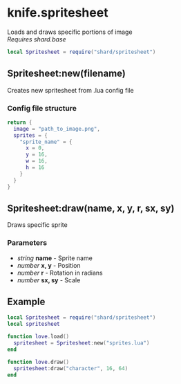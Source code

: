 # knife.spritesheet
Loads and draws specific portions of image  
*Requires shard.base*

```lua
local Spritesheet = require("shard/spritesheet")
```

## Spritesheet:new(filename)
Creates new spritesheet from .lua config file

### Config file structure
```lua
return {
  image = "path_to_image.png",
  sprites = {
    "sprite_name" = {
      x = 0,
      y = 16,
      w = 16,
      h = 16
    }
  }
}
```

## Spritesheet:draw(name, x, y, r, sx, sy)
Draws specific sprite

### Parameters
 * *string* **name** - Sprite name
 * *number* **x, y** - Position
 * *number* **r** - Rotation in radians
 * *number* **sx, sy** - Scale

## Example
```lua
local Spritesheet = require("shard/spritesheet")
local spritesheet

function love.load()
  spritesheet = Spritesheet:new("sprites.lua")
end

function love.draw()
  spritesheet:draw("character", 16, 64)
end
```